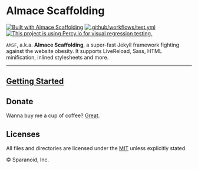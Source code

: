 # Almace Scaffolding

[![Built with Almace Scaffolding](https://d349cztnlupsuf.cloudfront.net/amsf-badge.svg)](https://sparanoid.com/lab/amsf/)
[![.github/workflows/test.yml](https://github.com/lndrysrvcs/almace-scaffolding/actions/workflows/test.yml/badge.svg)](https://github.com/lndrysrvcs/almace-scaffolding/actions/workflows/test.yml)
[![This project is using Percy.io for visual regression testing.](https://percy.io/static/images/percy-badge.svg)](https://percy.io/sparanoid/amsf)

`AMSF`, a.k.a. **Almace Scaffolding**, a super-fast Jekyll framework fighting against the website obesity. It supports LiveReload, Sass, HTML minification, inlined stylesheets and more.

-----

## [Getting Started](https://sparanoid.com/lab/amsf/getting-started.html)

## Donate

Wanna buy me a cup of coffee? [Great](https://sparanoid.com/donate/).

## Licenses

All files and directories are licensed under the [MIT](https://opensource.org/licenses/mit-license.php) unless explicitly stated.

© Sparanoid, Inc.
